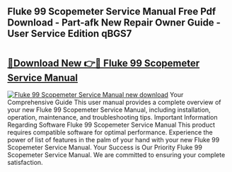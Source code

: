## Fluke 99 Scopemeter Service Manual Free Pdf Download - Part-afk New Repair Owner Guide - User Service Edition qBGS7

# <h2><a href="http://bc75841.oget.top/?id=Fluke+99+Scopemeter+Service+Manual">🔗Download New 👉🔴 Fluke 99 Scopemeter Service Manual</a></h2>

[![Fluke 99 Scopemeter Service Manual new download](https://i.imgur.com/5g1atiW.png)](http://bc75841.oget.top/?id=Fluke+99+Scopemeter+Service+Manual)
Your Comprehensive Guide This user manual provides a complete overview of your new Fluke 99 Scopemeter Service Manual, including installation, operation, maintenance, and troubleshooting tips. Important Information Regarding Software Fluke 99 Scopemeter Service Manual This product requires compatible software for optimal performance. Experience the power of list of features in the palm of your hand with your new Fluke 99 Scopemeter Service Manual. Your Success is Our Priority Fluke 99 Scopemeter Service Manual. We are committed to ensuring your complete satisfaction.
